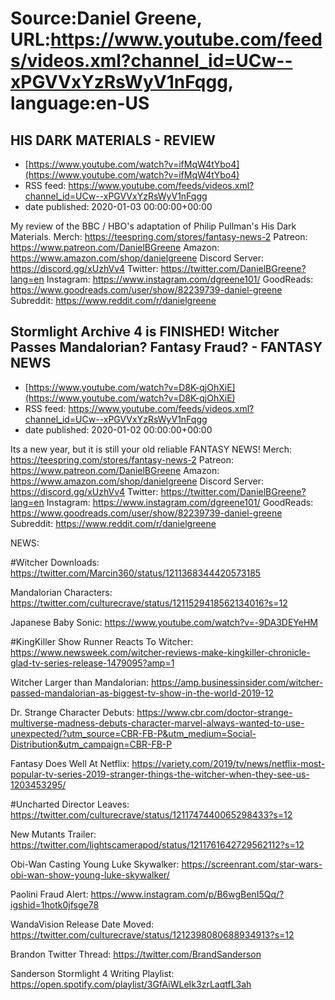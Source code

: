 # Source:Daniel Greene, URL:https://www.youtube.com/feeds/videos.xml?channel_id=UCw--xPGVVxYzRsWyV1nFqgg, language:en-US

## HIS DARK MATERIALS - REVIEW
 - [https://www.youtube.com/watch?v=ifMqW4tYbo4](https://www.youtube.com/watch?v=ifMqW4tYbo4)
 - RSS feed: https://www.youtube.com/feeds/videos.xml?channel_id=UCw--xPGVVxYzRsWyV1nFqgg
 - date published: 2020-01-03 00:00:00+00:00

My review of the BBC / HBO's adaptation of Philip Pullman's His Dark Materials. 
Merch: https://teespring.com/stores/fantasy-news-2
Patreon: https://www.patreon.com/DanielBGreene
Amazon: https://www.amazon.com/shop/danielgreene
Discord Server: https://discord.gg/xUzhVv4
Twitter: https://twitter.com/DanielBGreene?lang=en
Instagram: https://www.instagram.com/dgreene101/
GoodReads: https://www.goodreads.com/user/show/82239739-daniel-greene
Subreddit: https://www.reddit.com/r/danielgreene

## Stormlight Archive 4 is FINISHED! Witcher Passes Mandalorian? Fantasy Fraud? - FANTASY NEWS
 - [https://www.youtube.com/watch?v=D8K-qjOhXiE](https://www.youtube.com/watch?v=D8K-qjOhXiE)
 - RSS feed: https://www.youtube.com/feeds/videos.xml?channel_id=UCw--xPGVVxYzRsWyV1nFqgg
 - date published: 2020-01-02 00:00:00+00:00

Its a new year, but it is still your old reliable FANTASY NEWS! 
Merch: https://teespring.com/stores/fantasy-news-2
Patreon: https://www.patreon.com/DanielBGreene
Amazon: https://www.amazon.com/shop/danielgreene
Discord Server: https://discord.gg/xUzhVv4
Twitter: https://twitter.com/DanielBGreene?lang=en
Instagram: https://www.instagram.com/dgreene101/
GoodReads: https://www.goodreads.com/user/show/82239739-daniel-greene
Subreddit: https://www.reddit.com/r/danielgreene
 
NEWS: 

#Witcher Downloads: https://twitter.com/Marcin360/status/1211368344420573185

Mandalorian Characters: https://twitter.com/culturecrave/status/1211529418562134016?s=12

Japanese Baby Sonic: https://www.youtube.com/watch?v=-9DA3DEYeHM

#KingKiller Show Runner Reacts To Witcher: https://www.newsweek.com/witcher-reviews-make-kingkiller-chronicle-glad-tv-series-release-1479095?amp=1

Witcher Larger than Mandalorian: https://amp.businessinsider.com/witcher-passed-mandalorian-as-biggest-tv-show-in-the-world-2019-12

Dr. Strange Character Debuts: https://www.cbr.com/doctor-strange-multiverse-madness-debuts-character-marvel-always-wanted-to-use-unexpected/?utm_source=CBR-FB-P&utm_medium=Social-Distribution&utm_campaign=CBR-FB-P

Fantasy Does Well At Netflix: https://variety.com/2019/tv/news/netflix-most-popular-tv-series-2019-stranger-things-the-witcher-when-they-see-us-1203453295/

#Uncharted Director Leaves: https://twitter.com/culturecrave/status/1211747440065298433?s=12

New Mutants Trailer: https://twitter.com/lightscamerapod/status/1211761642729562112?s=12

Obi-Wan Casting Young Luke Skywalker: https://screenrant.com/star-wars-obi-wan-show-young-luke-skywalker/

Paolini Fraud Alert: https://www.instagram.com/p/B6wgBenI5Qq/?igshid=1hotk0jfsge78

WandaVision Release Date Moved: https://twitter.com/culturecrave/status/1212398080688934913?s=12

Brandon Twitter Thread: https://twitter.com/BrandSanderson

Sanderson Stormlight 4 Writing Playlist: https://open.spotify.com/playlist/3GfAiWLeIk3zrLaqtfL3ah

